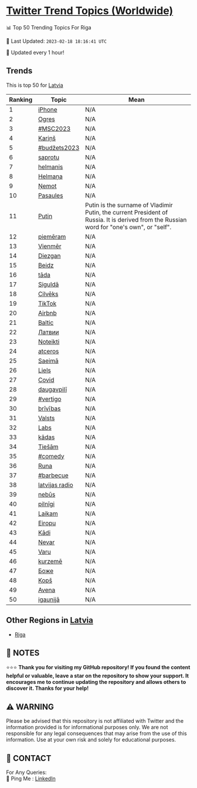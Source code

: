 [Twitter Trend Topics (Worldwide)](https://github.com/ErcinDedeoglu/Twitter-Trend-Topics)
==========


📊 Top 50 Trending Topics For Riga

📆 Last Updated: `2023-02-18 18:16:41 UTC`

🔧 Updated every 1 hour!


## Trends

This is top 50 for [Latvia](</Latvia>)

| Ranking | Topic | Mean |
| ------- | ------------ | ------------ |
| 1 | [iPhone](http://twitter.com/search?q=iPhone) | N/A |
| 2 | [Ogres](http://twitter.com/search?q=Ogres) | N/A |
| 3 | [#MSC2023](http://twitter.com/search?q=%23MSC2023) | N/A |
| 4 | [Kariņš](http://twitter.com/search?q=Kari%c5%86%c5%a1) | N/A |
| 5 | [#budžets2023](http://twitter.com/search?q=%23bud%c5%beets2023) | N/A |
| 6 | [saprotu](http://twitter.com/search?q=saprotu) | N/A |
| 7 | [helmanis](http://twitter.com/search?q=helmanis) | N/A |
| 8 | [Helmaņa](http://twitter.com/search?q=Helma%c5%86a) | N/A |
| 9 | [Ņemot](http://twitter.com/search?q=%c5%85emot) | N/A |
| 10 | [Pasaules](http://twitter.com/search?q=Pasaules) | N/A |
| 11 | [Putin](http://twitter.com/search?q=Putin) | Putin is the surname of Vladimir Putin, the current President of Russia. It is derived from the Russian word for "one's own", or "self". |
| 12 | [piemēram](http://twitter.com/search?q=piem%c4%93ram) | N/A |
| 13 | [Vienmēr](http://twitter.com/search?q=Vienm%c4%93r) | N/A |
| 14 | [Diezgan](http://twitter.com/search?q=Diezgan) | N/A |
| 15 | [Beidz](http://twitter.com/search?q=Beidz) | N/A |
| 16 | [tāda](http://twitter.com/search?q=t%c4%81da) | N/A |
| 17 | [Siguldā](http://twitter.com/search?q=Siguld%c4%81) | N/A |
| 18 | [Cilvēks](http://twitter.com/search?q=Cilv%c4%93ks) | N/A |
| 19 | [TikTok](http://twitter.com/search?q=TikTok) | N/A |
| 20 | [Airbnb](http://twitter.com/search?q=Airbnb) | N/A |
| 21 | [Baltic](http://twitter.com/search?q=Baltic) | N/A |
| 22 | [Латвии](http://twitter.com/search?q=%d0%9b%d0%b0%d1%82%d0%b2%d0%b8%d0%b8) | N/A |
| 23 | [Noteikti](http://twitter.com/search?q=Noteikti) | N/A |
| 24 | [atceros](http://twitter.com/search?q=atceros) | N/A |
| 25 | [Saeimā](http://twitter.com/search?q=Saeim%c4%81) | N/A |
| 26 | [Liels](http://twitter.com/search?q=Liels) | N/A |
| 27 | [Covid](http://twitter.com/search?q=Covid) | N/A |
| 28 | [daugavpilī](http://twitter.com/search?q=daugavpil%c4%ab) | N/A |
| 29 | [#vertigo](http://twitter.com/search?q=%23vertigo) | N/A |
| 30 | [brīvības](http://twitter.com/search?q=br%c4%abv%c4%abbas) | N/A |
| 31 | [Valsts](http://twitter.com/search?q=Valsts) | N/A |
| 32 | [Labs](http://twitter.com/search?q=Labs) | N/A |
| 33 | [kādas](http://twitter.com/search?q=k%c4%81das) | N/A |
| 34 | [Tiešām](http://twitter.com/search?q=Tie%c5%a1%c4%81m) | N/A |
| 35 | [#comedy](http://twitter.com/search?q=%23comedy) | N/A |
| 36 | [Runa](http://twitter.com/search?q=Runa) | N/A |
| 37 | [#barbecue](http://twitter.com/search?q=%23barbecue) | N/A |
| 38 | [latvijas radio](http://twitter.com/search?q=latvijas+radio) | N/A |
| 39 | [nebūs](http://twitter.com/search?q=neb%c5%abs) | N/A |
| 40 | [pilnīgi](http://twitter.com/search?q=piln%c4%abgi) | N/A |
| 41 | [Laikam](http://twitter.com/search?q=Laikam) | N/A |
| 42 | [Eiropu](http://twitter.com/search?q=Eiropu) | N/A |
| 43 | [Kādi](http://twitter.com/search?q=K%c4%81di) | N/A |
| 44 | [Nevar](http://twitter.com/search?q=Nevar) | N/A |
| 45 | [Varu](http://twitter.com/search?q=Varu) | N/A |
| 46 | [kurzemē](http://twitter.com/search?q=kurzem%c4%93) | N/A |
| 47 | [Боже](http://twitter.com/search?q=%d0%91%d0%be%d0%b6%d0%b5) | N/A |
| 48 | [Kopš](http://twitter.com/search?q=Kop%c5%a1) | N/A |
| 49 | [Avena](http://twitter.com/search?q=Avena) | N/A |
| 50 | [igaunijā](http://twitter.com/search?q=igaunij%c4%81) | N/A |



## Other Regions in [Latvia](</Latvia>)

* [Riga](</Latvia/Riga.md>)



## 📝 NOTES

⭐⭐⭐ **Thank you for visiting my GitHub repository! If you found the content helpful or valuable, leave a star on the repository to show your support. It encourages me to continue updating the repository and allows others to discover it. Thanks for your help!**


## ⚠️ WARNING

Please be advised that this repository is not affiliated with Twitter and the information provided is for informational purposes only. We are not responsible for any legal consequences that may arise from the use of this information. Use at your own risk and solely for educational purposes.


## 📨 CONTACT

 For Any Queries:  
            🏓 Ping Me : [LinkedIn](https://www.linkedin.com/in/ercindedeoglu/)
